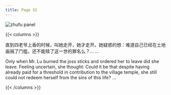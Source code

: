 ```yaml
---
title: Page 52
---
```


![zhufu panel](./../../images/zhufu/seifert0772_zf_0058_052.jpg)

{{< columns >}}

直到四老爷上香的时候，叫她走开，她才走开。她疑惑的想：难道自己已经在土地庙捐了门槛，还不能赎了这一世的罪名么？... ...

Only when Mr. Lu burned the joss sticks and ordered her to leave did she leave. Feeling uncertain, she thought: Could it be that despite having already paid for a threshold in contribution to the village temple, she still could not redeem herself from the sins of this life? … 

{{< /columns >}}
